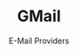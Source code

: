 ---
slug: gmail
title: GMail
subtitle: E-Mail Providers
order:
    - tutanota
    - protonmail
    - posteo
    - fastmail
    - soverin
    - thexyz
    - kolab-now
    - mailbox-org
aliases:
    - /ethical-alternatives-to-gmail-yahoo-mail-and-outlook/
---